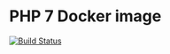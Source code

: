 # PHP 7 Docker image
[![Build Status](https://travis-ci.org/fortis/stackd-php.svg?branch=master)](https://travis-ci.org/fortis/stackd-php)
